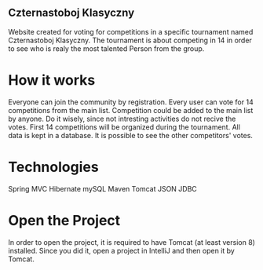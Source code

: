 ## Czternastoboj Klasyczny
Website created for voting for competitions in a specific tournament named Czternastoboj Klasyczny.
The tournament is about competing in 14 in order to see who is realy the most talented Person from the group.


# How it works
Everyone can join the community by registration. Every user can vote for 14 competitions from the main list.
Competition could be added to the main list by anyone. Do it wisely, since not intresting activities do not recive the votes.
First 14 competitions will be organized during the tournament.
All data is kept in a database. It is possible to see the other competitors' votes. 

# Technologies
Spring MVC
Hibernate 
mySQL
Maven
Tomcat
JSON
JDBC

# Open the Project
In order to open the project, it is required to have Tomcat (at least version 8) installed.
Since you did it, open a project in IntelliJ and then open it by Tomcat.



